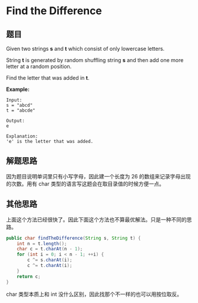 # Find the Difference

## 题目

Given two strings **s** and **t** which consist of only lowercase letters.

String **t** is generated by random shuffling string **s** and then add one more letter at a random position.

Find the letter that was added in **t**.

**Example:**

```
Input:
s = "abcd"
t = "abcde"

Output:
e

Explanation:
'e' is the letter that was added.
```

## 解题思路

因为题目说明单词里只有小写字母，因此建一个长度为 26 的数组来记录字母出现的次数。用有 char 类型的语言写这题会在取目录值的时候方便一点。

## 其他思路

上面这个方法已经很快了。因此下面这个方法也不算最优解法。只是一种不同的思路。

```java
public char findTheDifference(String s, String t) {
	int n = t.length();
	char c = t.charAt(n - 1);
	for (int i = 0; i < n - 1; ++i) {
		c ^= s.charAt(i);
		c ^= t.charAt(i);
	}
	return c;
}
```

char 类型本质上和 int 没什么区别，因此找那个不一样的也可以用按位取反。